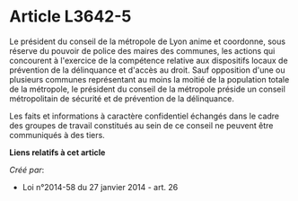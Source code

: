 # Article L3642-5

Le président du conseil de la métropole de Lyon anime et coordonne, sous réserve du pouvoir de police des maires des
communes, les actions qui concourent à l'exercice de la compétence relative aux dispositifs locaux de prévention de la
délinquance et d'accès au droit. Sauf opposition d'une ou plusieurs communes représentant au moins la moitié de la population
totale de la métropole, le président du conseil de la métropole préside un conseil métropolitain de sécurité et de prévention
de la délinquance.

Les faits et informations à caractère confidentiel échangés dans le cadre des groupes de travail constitués au sein de ce
conseil ne peuvent être communiqués à des tiers.

**Liens relatifs à cet article**

_Créé par_:

  - Loi n°2014-58 du 27 janvier 2014 - art. 26
